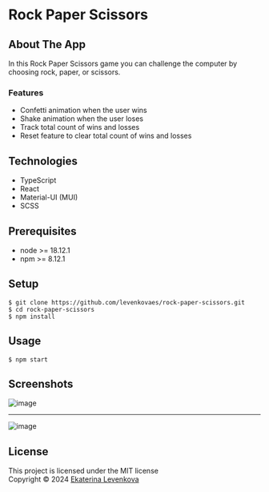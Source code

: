 # Rock Paper Scissors

## About The App
In this Rock Paper Scissors game you can challenge the computer by choosing rock, paper, or scissors.

### Features
- Confetti animation when the user wins
- Shake animation when the user loses
- Track total count of wins and losses
- Reset feature to clear total count of wins and losses

## Technologies
- TypeScript
- React
- Material-UI (MUI)
- SCSS

## Prerequisites
- node >= 18.12.1
- npm >= 8.12.1

## Setup
    $ git clone https://github.com/levenkovaes/rock-paper-scissors.git
    $ cd rock-paper-scissors
    $ npm install

## Usage
    $ npm start

## Screenshots
![image](https://github.com/user-attachments/assets/95fa4180-6a9c-499a-84d9-50fbb6ac1c9c)
___
![image](https://github.com/user-attachments/assets/11885fc9-30aa-4316-a927-558e48c143cb)

## License
This project is licensed under the MIT license <br> 
Copyright © 2024 [Ekaterina Levenkova](https://github.com/levenkovaes)
